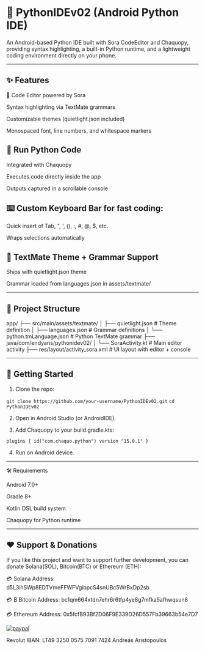 # 🐍 PythonIDEv02 (Android Python IDE)

An Android-based Python IDE built with Sora CodeEditor and Chaquopy, providing syntax highlighting, a built-in Python runtime, and a lightweight coding environment directly on your phone.


---

## ✨ Features

📝 Code Editor powered by Sora

Syntax highlighting via TextMate grammars

Customizable themes (quietlight.json included)

Monospaced font, line numbers, and whitespace markers


## 🐍 Run Python Code

Integrated with Chaquopy

Executes code directly inside the app

Outputs captured in a scrollable console


## ⌨️ Custom Keyboard Bar for fast coding:

Quick insert of Tab, ", ', (), :, #, @, $, etc.

Wraps selections automatically


## 🎨 TextMate Theme + Grammar Support

Ships with quietlight.json theme

Grammar loaded from languages.json in assets/textmate/




---

## 📂 Project Structure

app/
 ├── src/main/assets/textmate/
 │    ├── quietlight.json        # Theme definition
 │    ├── languages.json         # Grammar definitions
 │    └── python.tmLanguage.json # Python TextMate grammar
 ├── java/com/endyaris/pythonidev02/
 │    └── SoraActivity.kt        # Main editor activity
 ├── res/layout/activity_sora.xml # UI layout with editor + console


---

## 🚀 Getting Started

1. Clone the repo:

` git clone https://github.com/your-username/PythonIDEv02.git `
`cd PythonIDEv02`


2. Open in Android Studio (or AndroidIDE).


3. Add Chaquopy to your build.gradle.kts:

`plugins {
    id("com.chaquo.python") version "15.0.1"
}`


4. Run on Android device.

---

🛠 Requirements

Android 7.0+

Gradle 8+

Kotlin DSL build system

Chaquopy for Python runtime

---

## ❤️ Support & Donations

If you like this project and want to support further development, you can donate Solana(SOL), Bitcoin(BTC) or Ethereum (ETH):

💳 Solana Address: d5L3ihSWp8EDTVmeFFWFVgibpcS4snUBc5WrBxDp2sb

💳 ₿ Bitcoin Address: bc1qm664xtdn7ehr6r6tfp4ye8g7mfka5afhwqsun8

💳 Ethereum Address: 0x5fcfB93Bf2D06F9E339D26D557Fb39663b54e7D7

[![paypal](https://www.paypalobjects.com/en_US/i/btn/btn_donateCC_LG.gif)](https://www.paypal.com/donate/?hosted_button_id=YOUR_BUTTON_ID)

Revolut
IBAN: LT49 3250 0575 7091 7424
Andreas Aristopoulos

